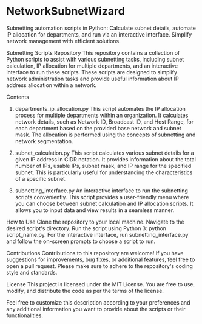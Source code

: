 # NetworkSubnetWizard
Subnetting automation scripts in Python: Calculate subnet details, automate IP allocation for departments, and run via an interactive interface. Simplify network management with efficient solutions.


Subnetting Scripts Repository
This repository contains a collection of Python scripts to assist with various subnetting tasks, including subnet calculation, IP allocation for multiple departments, and an interactive interface to run these scripts. These scripts are designed to simplify network administration tasks and provide useful information about IP address allocation within a network.

Contents
1. departments_ip_allocation.py
This script automates the IP allocation process for multiple departments within an organization. It calculates network details, such as Network ID, Broadcast ID, and Host Range, for each department based on the provided base network and subnet mask. The allocation is performed using the concepts of subnetting and network segmentation.

2. subnet_calculation.py
This script calculates various subnet details for a given IP address in CIDR notation. It provides information about the total number of IPs, usable IPs, subnet mask, and IP range for the specified subnet. This is particularly useful for understanding the characteristics of a specific subnet.

3. subnetting_interface.py
An interactive interface to run the subnetting scripts conveniently. This script provides a user-friendly menu where you can choose between subnet calculation and IP allocation scripts. It allows you to input data and view results in a seamless manner.

How to Use
Clone the repository to your local machine.
Navigate to the desired script's directory.
Run the script using Python 3: python script_name.py.
For the interactive interface, run subnetting_interface.py and follow the on-screen prompts to choose a script to run.

Contributions
Contributions to this repository are welcome! If you have suggestions for improvements, bug fixes, or additional features, feel free to open a pull request. Please make sure to adhere to the repository's coding style and standards.

License
This project is licensed under the MIT License. You are free to use, modify, and distribute the code as per the terms of the license.

Feel free to customize this description according to your preferences and any additional information you want to provide about the scripts or their functionalities.
